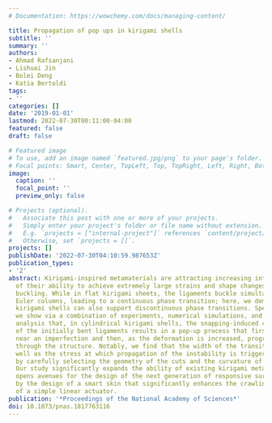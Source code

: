 ```yaml
---
# Documentation: https://wowchemy.com/docs/managing-content/

title: Propagation of pop ups in kirigami shells
subtitle: ''
summary: ''
authors:
- Ahmad Rafsanjani
- Lishuai Jin
- Bolei Deng
- Katia Bertoldi
tags:
- ''
categories: []
date: '2019-01-01'
lastmod: 2022-07-30T00:11:00-04:00
featured: false
draft: false

# Featured image
# To use, add an image named `featured.jpg/png` to your page's folder.
# Focal points: Smart, Center, TopLeft, Top, TopRight, Left, Right, BottomLeft, Bottom, BottomRight.
image:
  caption: ''
  focal_point: ''
  preview_only: false

# Projects (optional).
#   Associate this post with one or more of your projects.
#   Simply enter your project's folder or file name without extension.
#   E.g. `projects = ["internal-project"]` references `content/project/deep-learning/index.md`.
#   Otherwise, set `projects = []`.
projects: []
publishDate: '2022-07-30T04:10:59.987653Z'
publication_types:
- '2'
abstract: Kirigami-inspired metamaterials are attracting increasing interest because
  of their ability to achieve extremely large strains and shape changes via out-of-plane
  buckling. While in flat kirigami sheets, the ligaments buckle simultaneously as
  Euler columns, leading to a continuous phase transition; here, we demonstrate that
  kirigami shells can also support discontinuous phase transitions. Specifically,
  we show via a combination of experiments, numerical simulations, and theoretical
  analysis that, in cylindrical kirigami shells, the snapping-induced curvature inversion
  of the initially bent ligaments results in a pop-up process that first localizes
  near an imperfection and then, as the deformation is increased, progressively spreads
  through the structure. Notably, we find that the width of the transition zone as
  well as the stress at which propagation of the instability is triggered can be controlled
  by carefully selecting the geometry of the cuts and the curvature of the shell.
  Our study significantly expands the ability of existing kirigami metamaterials and
  opens avenues for the design of the next generation of responsive surfaces as demonstrated
  by the design of a smart skin that significantly enhances the crawling efficiency
  of a simple linear actuator.
publication: '*Proceedings of the National Academy of Sciences*'
doi: 10.1073/pnas.1817763116
---
```

